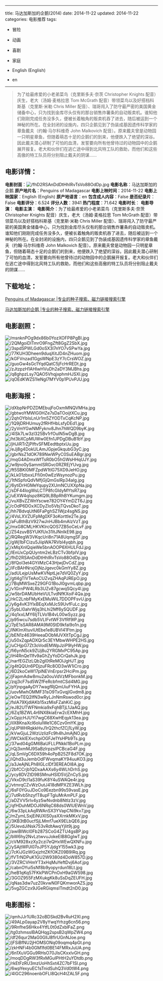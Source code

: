 
---
title: 马达加斯加的企鹅(2014)
date: 2014-11-22
updated: 2014-11-22
categories: 电影推荐
tags:
- 冒险
- 动画
- 喜剧
- 家庭

- English (English)
- en
---


> 为了给最疼爱的小老弟菜鸟（克里斯多夫·奈茨 Christopher Knights 配音）庆生，老大（汤姆·麦格拉思 Tom McGrath 配音）带领菜鸟以及好搭档科斯基（克里斯·米勒 Chris Miller 配音）、瑞哥闯入了防守最严密的美国黄金储备中心，只为找到金库尽头仅有的那台销售炸薯条的自动贩卖机。谁知他们刚刚完成任务没多久，便被长着触角的贩卖机吞了进去，随后被运到一个神秘的所在。在全封闭的设施内，四只企鹅见到了伪装成基因遗传科学家的章鱼戴夫（约翰·马尔科维奇 John Malkovich 配音）。原来戴夫曾是动物园一只明星章鱼，但随着萌态十足的企鹅们的到来，他便跌入了绝望的深谷。因此戴夫潜心研制了可怕的血清，发誓要向所有他曾待过的动物园中的企鹅展开报复。老大和伙伴们在逃亡途中得到北风特工队的救助，而他们和这些高傲的特工队员将分别阻止戴夫的阴谋……

## **电影详情**：

**电影封面**：<img src="https://image.tmdb.org/t/p/w200/fhD2RSAnDdDtHhIRvTsVo88OdDp.jpg" alt="/fhD2RSAnDdDtHhIRvTsVo88OdDp.jpg" title="/fhD2RSAnDdDtHhIRvTsVo88OdDp.jpg">
**电影名称**：马达加斯加的企鹅
**原产地片名**：Penguins of Madagascar
**电影上映时间**：2014-11-22
**电影上映国家**：English (English)
**原产地语言**：en
**包含成人内容**：False
**是否纪录片**：False
**电影评分**：6.524
**评分人数**：3941
**热门程度**：71.642
**电影时长**：
**电影导演**：
**电影主演**：
**电影简介**：为了给最疼爱的小老弟菜鸟（克里斯多夫·奈茨 Christopher Knights 配音）庆生，老大（汤姆·麦格拉思 Tom McGrath 配音）带领菜鸟以及好搭档科斯基（克里斯·米勒 Chris Miller 配音）、瑞哥闯入了防守最严密的美国黄金储备中心，只为找到金库尽头仅有的那台销售炸薯条的自动贩卖机。谁知他们刚刚完成任务没多久，便被长着触角的贩卖机吞了进去，随后被运到一个神秘的所在。在全封闭的设施内，四只企鹅见到了伪装成基因遗传科学家的章鱼戴夫（约翰·马尔科维奇 John Malkovich 配音）。原来戴夫曾是动物园一只明星章鱼，但随着萌态十足的企鹅们的到来，他便跌入了绝望的深谷。因此戴夫潜心研制了可怕的血清，发誓要向所有他曾待过的动物园中的企鹅展开报复。老大和伙伴们在逃亡途中得到北风特工队的救助，而他们和这些高傲的特工队员将分别阻止戴夫的阴谋……

## **下载地址**：
[Penguins of Madagascar |专业的种子搜索、磁力链接搜索引擎](https://movie.amd794.com:2083/?search=Penguins%20of%20Madagascar&ordering=&mode=match_phrase&page_size=10&page=1)

[马达加斯加的企鹅 |专业的种子搜索、磁力链接搜索引擎](https://movie.amd794.com:2083/?search=%E9%A9%AC%E8%BE%BE%E5%8A%A0%E6%96%AF%E5%8A%A0%E7%9A%84%E4%BC%81%E9%B9%85&ordering=&mode=match_phrase&page_size=10&page=1)
 

## **电影剧照**：
<img src="https://image.tmdb.org/t/p/original/msnknPOg9dx86b0YozXOFP8PgBI.jpg" alt="/msnknPOg9dx86b0YozXOFP8PgBI.jpg" title="/msnknPOg9dx86b0YozXOFP8PgBI.jpg"><img src="https://image.tmdb.org/t/p/original/2QMgoiDlTmrO9FngZft8GgZ2SbX.jpg" alt="/2QMgoiDlTmrO9FngZft8GgZ2SbX.jpg" title="/2QMgoiDlTmrO9FngZft8GgZ2SbX.jpg"><img src="https://image.tmdb.org/t/p/original/3spdSPWLGd0oSX3l7nYO7vSPwYa.jpg" alt="/3spdSPWLGd0oSX3l7nYO7vSPwYa.jpg" title="/3spdSPWLGd0oSX3l7nYO7vSPwYa.jpg"><img src="https://image.tmdb.org/t/p/original/77KUH3Dheen9duqXitJD4nZHuom.jpg" alt="/77KUH3Dheen9duqXitJD4nZHuom.jpg" title="/77KUH3Dheen9duqXitJD4nZHuom.jpg"><img src="https://image.tmdb.org/t/p/original/kGFVnzad1GgsWNpE3zY7cCrsWOZ.jpg" alt="/kGFVnzad1GgsWNpE3zY7cCrsWOZ.jpg" title="/kGFVnzad1GgsWNpE3zY7cCrsWOZ.jpg"><img src="https://image.tmdb.org/t/p/original/guoGw4sGc1YqdQatC5jFcHrREDt.jpg" alt="/guoGw4sGc1YqdQatC5jFcHrREDt.jpg" title="/guoGw4sGc1YqdQatC5jFcHrREDt.jpg"><img src="https://image.tmdb.org/t/p/original/zJtzpzH1AHIwHVuDh2aDY3MJBhs.jpg" alt="/zJtzpzH1AHIwHVuDh2aDY3MJBhs.jpg" title="/zJtzpzH1AHIwHVuDh2aDY3MJBhs.jpg"><img src="https://image.tmdb.org/t/p/original/q8ghpzLsy7QAO5VhqjxphmHJSXI.jpg" alt="/q8ghpzLsy7QAO5VhqjxphmHJSXI.jpg" title="/q8ghpzLsy7QAO5VhqjxphmHJSXI.jpg"><img src="https://image.tmdb.org/t/p/original/qOEdKWZS1leNgl7MYV0p1PUvPJU.jpg" alt="/qOEdKWZS1leNgl7MYV0p1PUvPJU.jpg" title="/qOEdKWZS1leNgl7MYV0p1PUvPJU.jpg">

## **电影海报**：
<img src="https://image.tmdb.org/t/p/original/dXbpNrPDZDMEbujFoOxmMNQVMHa.jpg" alt="/dXbpNrPDZDMEbujFoOxmMNQVMHa.jpg" title="/dXbpNrPDZDMEbujFoOxmMNQVMHa.jpg"><img src="https://image.tmdb.org/t/p/original/gbtwoYMWlG0HZe7sDaTOoijtXCu.jpg" alt="/gbtwoYMWlG0HZe7sDaTOoijtXCu.jpg" title="/gbtwoYMWlG0HZe7sDaTOoijtXCu.jpg"><img src="https://image.tmdb.org/t/p/original/2qhOYbIsLnUr1m5ZYODTxCqKcNP.jpg" alt="/2qhOYbIsLnUr1m5ZYODTxCqKcNP.jpg" title="/2qhOYbIsLnUr1m5ZYODTxCqKcNP.jpg"><img src="https://image.tmdb.org/t/p/original/1Q9jDRHUmuy2fRHfHbLsfyDEd1.jpg" alt="/1Q9jDRHUmuy2fRHfHbLsfyDEd1.jpg" title="/1Q9jDRHUmuy2fRHfHbLsfyDEd1.jpg"><img src="https://image.tmdb.org/t/p/original/2yVmYGwNMFyknv8Jhn7hWQD9byK.jpg" alt="/2yVmYGwNMFyknv8Jhn7hWQD9byK.jpg" title="/2yVmYGwNMFyknv8Jhn7hWQD9byK.jpg"><img src="https://image.tmdb.org/t/p/original/4lSk7Lw3zI325Bv1rfOuIN5wDgB.jpg" alt="/4lSk7Lw3zI325Bv1rfOuIN5wDgB.jpg" title="/4lSk7Lw3zI325Bv1rfOuIN5wDgB.jpg"><img src="https://image.tmdb.org/t/p/original/ht3bXCpMUWw0Efn1JPDgDBuB1bY.jpg" alt="/ht3bXCpMUWw0Efn1JPDgDBuB1bY.jpg" title="/ht3bXCpMUWw0Efn1JPDgDBuB1bY.jpg"><img src="https://image.tmdb.org/t/p/original/jHJiRTrZjPlftvSFMEedtbptxUu.jpg" alt="/jHJiRTrZjPlftvSFMEedtbptxUu.jpg" title="/jHJiRTrZjPlftvSFMEedtbptxUu.jpg"><img src="https://image.tmdb.org/t/p/original/eJj8g4DokULAmJGpjeGkqubG3yC.jpg" alt="/eJj8g4DokULAmJGpjeGkqubG3yC.jpg" title="/eJj8g4DokULAmJGpjeGkqubG3yC.jpg"><img src="https://image.tmdb.org/t/p/original/gbrNsZ1dOK789NwWPyC0SuEABgr.jpg" alt="/gbrNsZ1dOK789NwWPyC0SuEABgr.jpg" title="/gbrNsZ1dOK789NwWPyC0SuEABgr.jpg"><img src="https://image.tmdb.org/t/p/original/mqG4ADmxWfTsR0bO5hGWsHHqUJY.jpg" alt="/mqG4ADmxWfTsR0bO5hGWsHHqUJY.jpg" title="/mqG4ADmxWfTsR0bO5hGWsHHqUJY.jpg"><img src="https://image.tmdb.org/t/p/original/w9jno0ySammISRGvc0RZREjYUvg.jpg" alt="/w9jno0ySammISRGvc0RZREjYUvg.jpg" title="/w9jno0ySammISRGvc0RZREjYUvg.jpg"><img src="https://image.tmdb.org/t/p/original/ft5SBKI0MFZpdW1tlG75XD9JeHO.jpg" alt="/ft5SBKI0MFZpdW1tlG75XD9JeHO.jpg" title="/ft5SBKI0MFZpdW1tlG75XD9JeHO.jpg"><img src="https://image.tmdb.org/t/p/original/kLk01zbxxLFfi0n0wEzWsynozPu.jpg" alt="/kLk01zbxxLFfi0n0wEzWsynozPu.jpg" title="/kLk01zbxxLFfi0n0wEzWsynozPu.jpg"><img src="https://image.tmdb.org/t/p/original/1tNSpfoQdVMfjGjQmGslRp34aIg.jpg" alt="/1tNSpfoQdVMfjGjQmGslRp34aIg.jpg" title="/1tNSpfoQdVMfjGjQmGslRp34aIg.jpg"><img src="https://image.tmdb.org/t/p/original/6ytiDrHGMeYqupy2XUmNCUXXpNa.jpg" alt="/6ytiDrHGMeYqupy2XUmNCUXXpNa.jpg" title="/6ytiDrHGMeYqupy2XUmNCUXXpNa.jpg"><img src="https://image.tmdb.org/t/p/original/sDF44logWsLCTP8fcGIdyMYtsR7.jpg" alt="/sDF44logWsLCTP8fcGIdyMYtsR7.jpg" title="/sDF44logWsLCTP8fcGIdyMYtsR7.jpg"><img src="https://image.tmdb.org/t/p/original/uEXW4qIspz8KQ9LBBpRhBYKumgm.jpg" alt="/uEXW4qIspz8KQ9LBBpRhBYKumgm.jpg" title="/uEXW4qIspz8KQ9LBBpRhBYKumgm.jpg"><img src="https://image.tmdb.org/t/p/original/vuXBvZZWnYscwe782OY4YmDZT6J.jpg" alt="/vuXBvZZWnYscwe782OY4YmDZT6J.jpg" title="/vuXBvZZWnYscwe782OY4YmDZT6J.jpg"><img src="https://image.tmdb.org/t/p/original/cOdP6DOxXCDyZIo5VbjTQvsDkoT.jpg" alt="/cOdP6DOxXCDyZIo5VbjTQvsDkoT.jpg" title="/cOdP6DOxXCDyZIo5VbjTQvsDkoT.jpg"><img src="https://image.tmdb.org/t/p/original/hh7BdvqUtN6FaPghSZ1Wjz4sgNS.jpg" alt="/hh7BdvqUtN6FaPghSZ1Wjz4sgNS.jpg" title="/hh7BdvqUtN6FaPghSZ1Wjz4sgNS.jpg"><img src="https://image.tmdb.org/t/p/original/4VsLXVZUFpMg0XF3oKorttIe2Te.jpg" alt="/4VsLXVZUFpMg0XF3oKorttIe2Te.jpg" title="/4VsLXVZUFpMg0XF3oKorttIe2Te.jpg"><img src="https://image.tmdb.org/t/p/original/aFuBthBzV927wJnHJBb4mAlzVzT.jpg" alt="/aFuBthBzV927wJnHJBb4mAlzVzT.jpg" title="/aFuBthBzV927wJnHJBb4mAlzVzT.jpg"><img src="https://image.tmdb.org/t/p/original/mxG8CMLHKVKlrcQOS7ZB5oCeLvF.jpg" alt="/mxG8CMLHKVKlrcQOS7ZB5oCeLvF.jpg" title="/mxG8CMLHKVKlrcQOS7ZB5oCeLvF.jpg"><img src="https://image.tmdb.org/t/p/original/Z54zuvBSYUKfUx31ItJNnIkE98.jpg" alt="/Z54zuvBSYUKfUx31ItJNnIkE98.jpg" title="/Z54zuvBSYUKfUx31ItJNnIkE98.jpg"><img src="https://image.tmdb.org/t/p/original/RQRegW3VKqcUri8n71A8UqmgSF.jpg" alt="/RQRegW3VKqcUri8n71A8UqmgSF.jpg" title="/RQRegW3VKqcUri8n71A8UqmgSF.jpg"><img src="https://image.tmdb.org/t/p/original/gWj1bFCizu5JiipWA7RVbl4yqbh.jpg" alt="/gWj1bFCizu5JiipWA7RVbl4yqbh.jpg" title="/gWj1bFCizu5JiipWA7RVbl4yqbh.jpg"><img src="https://image.tmdb.org/t/p/original/xMqXnlQqieWe5bnAOOP6XHULFdJ.jpg" alt="/xMqXnlQqieWe5bnAOOP6XHULFdJ.jpg" title="/xMqXnlQqieWe5bnAOOP6XHULFdJ.jpg"><img src="https://image.tmdb.org/t/p/original/lEnUxCpQUyntm2eLBzCTv3bfplV.jpg" alt="/lEnUxCpQUyntm2eLBzCTv3bfplV.jpg" title="/lEnUxCpQUyntm2eLBzCTv3bfplV.jpg"><img src="https://image.tmdb.org/t/p/original/fhD2RSAnDdDtHhIRvTsVo88OdDp.jpg" alt="/fhD2RSAnDdDtHhIRvTsVo88OdDp.jpg" title="/fhD2RSAnDdDtHhIRvTsVo88OdDp.jpg"><img src="https://image.tmdb.org/t/p/original/8fQoI3et4GYilMzC43HjwjDvCdZ.jpg" alt="/8fQoI3et4GYilMzC43HjwjDvCdZ.jpg" title="/8fQoI3et4GYilMzC43HjwjDvCdZ.jpg"><img src="https://image.tmdb.org/t/p/original/iFcBAHNrxjOjNzJgevc0kGmYy8Z.jpg" alt="/iFcBAHNrxjOjNzJgevc0kGmYy8Z.jpg" title="/iFcBAHNrxjOjNzJgevc0kGmYy8Z.jpg"><img src="https://image.tmdb.org/t/p/original/adULejpUsMwKVNptLje7dVQ0ZyY.jpg" alt="/adULejpUsMwKVNptLje7dVQ0ZyY.jpg" title="/adULejpUsMwKVNptLje7dVQ0ZyY.jpg"><img src="https://image.tmdb.org/t/p/original/gtl4gTlVTeAoCUZvqZHAqPJREpO.jpg" alt="/gtl4gTlVTeAoCUZvqZHAqPJREpO.jpg" title="/gtl4gTlVTeAoCUZvqZHAqPJREpO.jpg"><img src="https://image.tmdb.org/t/p/original/7BqMWSxeZ29GFG1BoJl0gvmLqbp.jpg" alt="/7BqMWSxeZ29GFG1BoJl0gvmLqbp.jpg" title="/7BqMWSxeZ29GFG1BoJl0gvmLqbp.jpg"><img src="https://image.tmdb.org/t/p/original/v1GrnPW4LRb3UZv87gcwqSQcy4l.jpg" alt="/v1GrnPW4LRb3UZv87gcwqSQcy4l.jpg" title="/v1GrnPW4LRb3UZv87gcwqSQcy4l.jpg"><img src="https://image.tmdb.org/t/p/original/w5brDAMUbHeVULTvdNfKXoiF4Qa.jpg" alt="/w5brDAMUbHeVULTvdNfKXoiF4Qa.jpg" title="/w5brDAMUbHeVULTvdNfKXoiF4Qa.jpg"><img src="https://image.tmdb.org/t/p/original/rkC2LnbFMyKxEMuWiL7DDOPFsvU.jpg" alt="/rkC2LnbFMyKxEMuWiL7DDOPFsvU.jpg" title="/rkC2LnbFMyKxEMuWiL7DDOPFsvU.jpg"><img src="https://image.tmdb.org/t/p/original/y6g4vK3YlxBEqXxMJc59UvfFuLc.jpg" alt="/y6g4vK3YlxBEqXxMJc59UvfFuLc.jpg" title="/y6g4vK3YlxBEqXxMJc59UvfFuLc.jpg"><img src="https://image.tmdb.org/t/p/original/5ybLl0ahrWjq3hLhi2Mf6ySQUDF.jpg" alt="/5ybLl0ahrWjq3hLhi2Mf6ySQUDF.jpg" title="/5ybLl0ahrWjq3hLhi2Mf6ySQUDF.jpg"><img src="https://image.tmdb.org/t/p/original/4q1xxLMY6IjTLVo1B4vL00wSyzz.jpg" alt="/4q1xxLMY6IjTLVo1B4vL00wSyzz.jpg" title="/4q1xxLMY6IjTLVo1B4vL00wSyzz.jpg"><img src="https://image.tmdb.org/t/p/original/p95wcu7sdb5VLIFvtWF3VfRf9lP.jpg" alt="/p95wcu7sdb5VLIFvtWF3VfRf9lP.jpg" title="/p95wcu7sdb5VLIFvtWF3VfRf9lP.jpg"><img src="https://image.tmdb.org/t/p/original/7pE1sSAR8AMA9M0StD9kfal9o1n.jpg" alt="/7pE1sSAR8AMA9M0StD9kfal9o1n.jpg" title="/7pE1sSAR8AMA9M0StD9kfal9o1n.jpg"><img src="https://image.tmdb.org/t/p/original/lNKImXtuvlUtEbe1e8UBVI41Ftm.jpg" alt="/lNKImXtuvlUtEbe1e8UBVI41Ftm.jpg" title="/lNKImXtuvlUtEbe1e8UBVI41Ftm.jpg"><img src="https://image.tmdb.org/t/p/original/bEN1z4639HeeaDObMJVXltTpCgJ.jpg" alt="/bEN1z4639HeeaDObMJVXltTpCgJ.jpg" title="/bEN1z4639HeeaDObMJVXltTpCgJ.jpg"><img src="https://image.tmdb.org/t/p/original/u50xZqpADXQr5c3EYMbwWHPE2HS.jpg" alt="/u50xZqpADXQr5c3EYMbwWHPE2HS.jpg" title="/u50xZqpADXQr5c3EYMbwWHPE2HS.jpg"><img src="https://image.tmdb.org/t/p/original/uCHjpG7Zt3oVodEMWpJziP9IyHW.jpg" alt="/uCHjpG7Zt3oVodEMWpJziP9IyHW.jpg" title="/uCHjpG7Zt3oVodEMWpJziP9IyHW.jpg"><img src="https://image.tmdb.org/t/p/original/fi6ynN5ck9ZUj8u2YRGMxPC95Ap.jpg" alt="/fi6ynN5ck9ZUj8u2YRGMxPC95Ap.jpg" title="/fi6ynN5ck9ZUj8u2YRGMxPC95Ap.jpg"><img src="https://image.tmdb.org/t/p/original/iH4RnQe11fv9aGhZyYoDCrQahJk.jpg" alt="/iH4RnQe11fv9aGhZyYoDCrQahJk.jpg" title="/iH4RnQe11fv9aGhZyYoDCrQahJk.jpg"><img src="https://image.tmdb.org/t/p/original/narfEGZlzLQb2gI0tReMOlJgHJT.jpg" alt="/narfEGZlzLQb2gI0tReMOlJgHJT.jpg" title="/narfEGZlzLQb2gI0tReMOlJgHJT.jpg"><img src="https://image.tmdb.org/t/p/original/g4tQQUn6PDjzuFRc8OD3wW1iCro.jpg" alt="/g4tQQUn6PDjzuFRc8OD3wW1iCro.jpg" title="/g4tQQUn6PDjzuFRc8OD3wW1iCro.jpg"><img src="https://image.tmdb.org/t/p/original/6D2koCeW17plNEVnErpsr2HciPm.jpg" alt="/6D2koCeW17plNEVnErpsr2HciPm.jpg" title="/6D2koCeW17plNEVnErpsr2HciPm.jpg"><img src="https://image.tmdb.org/t/p/original/jFapmAdw8mu2a0ouVdVzMFbonkM.jpg" alt="/jFapmAdw8mu2a0ouVdVzMFbonkM.jpg" title="/jFapmAdw8mu2a0ouVdVzMFbonkM.jpg"><img src="https://image.tmdb.org/t/p/original/zqj3cF7sd5WZfFeRcbfmtCSd4MG.jpg" alt="/zqj3cF7sd5WZfFeRcbfmtCSd4MG.jpg" title="/zqj3cF7sd5WZfFeRcbfmtCSd4MG.jpg"><img src="https://image.tmdb.org/t/p/original/pYjnpgaAyDY7wagfRjQmUiuFYHA.jpg" alt="/pYjnpgaAyDY7wagfRjQmUiuFYHA.jpg" title="/pYjnpgaAyDY7wagfRjQmUiuFYHA.jpg"><img src="https://image.tmdb.org/t/p/original/uovMwhOMMF31sO9TxGvqjIGvdm8.jpg" alt="/uovMwhOMMF31sO9TxGvqjIGvdm8.jpg" title="/uovMwhOMMF31sO9TxGvqjIGvdm8.jpg"><img src="https://image.tmdb.org/t/p/original/eOwTEQ2IfN3wRyLJnNmRswod0cr.jpg" alt="/eOwTEQ2IfN3wRyLJnNmRswod0cr.jpg" title="/eOwTEQ2IfN3wRyLJnNmRswod0cr.jpg"><img src="https://image.tmdb.org/t/p/original/fsIA79XjdlAKb15xzMisFZahKiC.jpg" alt="/fsIA79XjdlAKb15xzMisFZahKiC.jpg" title="/fsIA79XjdlAKb15xzMisFZahKiC.jpg"><img src="https://image.tmdb.org/t/p/original/eJ82UTWFNmkia9xFqhBTjL1JaAQ.jpg" alt="/eJ82UTWFNmkia9xFqhBTjL1JaAQ.jpg" title="/eJ82UTWFNmkia9xFqhBTjL1JaAQ.jpg"><img src="https://image.tmdb.org/t/p/original/6Zq1BZWL4r6NX8kiaErw2cEXMhH.jpg" alt="/6Zq1BZWL4r6NX8kiaErw2cEXMhH.jpg" title="/6Zq1BZWL4r6NX8kiaErw2cEXMhH.jpg"><img src="https://image.tmdb.org/t/p/original/xGpjcHJUYi7wgC68XwHEqyk13ea.jpg" alt="/xGpjcHJUYi7wgC68XwHEqyk13ea.jpg" title="/xGpjcHJUYi7wgC68XwHEqyk13ea.jpg"><img src="https://image.tmdb.org/t/p/original/iIX8KnaXcI6olulWe1C6Czv0mYK.jpg" alt="/iIX8KnaXcI6olulWe1C6Czv0mYK.jpg" title="/iIX8KnaXcI6olulWe1C6Czv0mYK.jpg"><img src="https://image.tmdb.org/t/p/original/qUPWHRqkkHvJ1rQ2thcfZCj1LyW.jpg" alt="/qUPWHRqkkHvJ1rQ2thcfZCj1LyW.jpg" title="/qUPWHRqkkHvJ1rQ2thcfZCj1LyW.jpg"><img src="https://image.tmdb.org/t/p/original/kVwGjuL2WzUzIizFc9h4hJmAjNO.jpg" alt="/kVwGjuL2WzUzIizFc9h4hJmAjNO.jpg" title="/kVwGjuL2WzUzIizFc9h4hJmAjNO.jpg"><img src="https://image.tmdb.org/t/p/original/lWCkkIEXvchpiOGFJe1YsHPb9Ts.jpg" alt="/lWCkkIEXvchpiOGFJe1YsHPb9Ts.jpg" title="/lWCkkIEXvchpiOGFJe1YsHPb9Ts.jpg"><img src="https://image.tmdb.org/t/p/original/37wd04gGM6BaUFLLPNkkl1BoPLm.jpg" alt="/37wd04gGM6BaUFLLPNkkl1BoPLm.jpg" title="/37wd04gGM6BaUFLLPNkkl1BoPLm.jpg"><img src="https://image.tmdb.org/t/p/original/rQj3xmMJ9SaBzIrpzslPCBcaG4F.jpg" alt="/rQj3xmMJ9SaBzIrpzslPCBcaG4F.jpg" title="/rQj3xmMJ9SaBzIrpzslPCBcaG4F.jpg"><img src="https://image.tmdb.org/t/p/original/qLSmVgC6DX59h4oPpB25ZF8d7OK.jpg" alt="/qLSmVgC6DX59h4oPpB25ZF8d7OK.jpg" title="/qLSmVgC6DX59h4oPpB25ZF8d7OK.jpg"><img src="https://image.tmdb.org/t/p/original/iQhd3uJembOdFWvqmaKY94uuKO3.jpg" alt="/iQhd3uJembOdFWvqmaKY94uuKO3.jpg" title="/iQhd3uJembOdFWvqmaKY94uuKO3.jpg"><img src="https://image.tmdb.org/t/p/original/a3JeAjNLPh8IGLcIDf3EREAOl8A.jpg" alt="/a3JeAjNLPh8IGLcIDf3EREAOl8A.jpg" title="/a3JeAjNLPh8IGLcIDf3EREAOl8A.jpg"><img src="https://image.tmdb.org/t/p/original/2bfCCrjb1QDxaAAXs6y4WLhDrhS.jpg" alt="/2bfCCrjb1QDxaAAXs6y4WLhDrhS.jpg" title="/2bfCCrjb1QDxaAAXs6y4WLhDrhS.jpg"><img src="https://image.tmdb.org/t/p/original/ycy8DVZtD98SMnuHSID5VjZnCyS.jpg" alt="/ycy8DVZtD98SMnuHSID5VjZnCyS.jpg" title="/ycy8DVZtD98SMnuHSID5VjZnCyS.jpg"><img src="https://image.tmdb.org/t/p/original/VkxD9cl1aS39fuK8Y4uSWAQe4r.jpg" alt="/VkxD9cl1aS39fuK8Y4uSWAQe4r.jpg" title="/VkxD9cl1aS39fuK8Y4uSWAQe4r.jpg"><img src="https://image.tmdb.org/t/p/original/vtmrqCZvWzOutJ418dMPXZE3WLh.jpg" alt="/vtmrqCZvWzOutJ418dMPXZE3WLh.jpg" title="/vtmrqCZvWzOutJ418dMPXZE3WLh.jpg"><img src="https://image.tmdb.org/t/p/original/6sF0YGuJDoCo9Eezbn99s59vasE.jpg" alt="/6sF0YGuJDoCo9Eezbn99s59vasE.jpg" title="/6sF0YGuJDoCo9Eezbn99s59vasE.jpg"><img src="https://image.tmdb.org/t/p/original/7utRvb5hzyfT8upFTgluMrAmPLF.jpg" alt="/7utRvb5hzyfT8upFTgluMrAmPLF.jpg" title="/7utRvb5hzyfT8upFTgluMrAmPLF.jpg"><img src="https://image.tmdb.org/t/p/original/aDZVV5rIv4yz5wNvdnb8NtIz3zV.jpg" alt="/aDZVV5rIv4yz5wNvdnb8NtIz3zV.jpg" title="/aDZVV5rIv4yz5wNvdnb8NtIz3zV.jpg"><img src="https://image.tmdb.org/t/p/original/qfHDuhMDOJ6NRqC68ds0WlUEWnV.jpg" alt="/qfHDuhMDOJ6NRqC68ds0WlUEWnV.jpg" title="/qfHDuhMDOJ6NRqC68ds0WlUEWnV.jpg"><img src="https://image.tmdb.org/t/p/original/6w33pLkAqRWAnSX3YVapCNi9kv7.jpg" alt="/6w33pLkAqRWAnSX3YVapCNi9kv7.jpg" title="/6w33pLkAqRWAnSX3YVapCNi9kv7.jpg"><img src="https://image.tmdb.org/t/p/original/mZymLSxjEiNUXIS0yaXXrnkMKxV.jpg" alt="/mZymLSxjEiNUXIS0yaXXrnkMKxV.jpg" title="/mZymLSxjEiNUXIS0yaXXrnkMKxV.jpg"><img src="https://image.tmdb.org/t/p/original/3KB3tB0ucfSjLMmf7ueX9ELbQE6.jpg" alt="/3KB3tB0ucfSjLMmf7ueX9ELbQE6.jpg" title="/3KB3tB0ucfSjLMmf7ueX9ELbQE6.jpg"><img src="https://image.tmdb.org/t/p/original/5UevdJiNsk753vRdtAwqYjIit9j.jpg" alt="/5UevdJiNsk753vRdtAwqYjIit9j.jpg" title="/5UevdJiNsk753vRdtAwqYjIit9j.jpg"><img src="https://image.tmdb.org/t/p/original/awiBlWcI0Fb287SCoG4ZTU4gsBP.jpg" alt="/awiBlWcI0Fb287SCoG4ZTU4gsBP.jpg" title="/awiBlWcI0Fb287SCoG4ZTU4gsBP.jpg"><img src="https://image.tmdb.org/t/p/original/bW6hy2NvLztwvuJokeEIB8GgIwT.jpg" alt="/bW6hy2NvLztwvuJokeEIB8GgIwT.jpg" title="/bW6hy2NvLztwvuJokeEIB8GgIwT.jpg"><img src="https://image.tmdb.org/t/p/original/cVM928xzXy2czi7eQHxWEwQXNFu.jpg" alt="/cVM928xzXy2czi7eQHxWEwQXNFu.jpg" title="/cVM928xzXy2czi7eQHxWEwQXNFu.jpg"><img src="https://image.tmdb.org/t/p/original/ySAjtWPJl07oJP5YJjdgY155wk3.jpg" alt="/ySAjtWPJl07oJP5YJjdgY155wk3.jpg" title="/ySAjtWPJl07oJP5YJjdgY155wk3.jpg"><img src="https://image.tmdb.org/t/p/original/7cKiJGzWGxjzhtZKfOKZ09B9IRq.jpg" alt="/7cKiJGzWGxjzhtZKfOKZ09B9IRq.jpg" title="/7cKiJGzWGxjzhtZKfOKZ09B9IRq.jpg"><img src="https://image.tmdb.org/t/p/original/fVTrNDPuK1GU2W9380d4DoW857D.jpg" alt="/fVTrNDPuK1GU2W9380d4DoW857D.jpg" title="/fVTrNDPuK1GU2W9380d4DoW857D.jpg"><img src="https://image.tmdb.org/t/p/original/3VZRCVHmYT3xHqMuYeftDvj6Aof.jpg" alt="/3VZRCVHmYT3xHqMuYeftDvj6Aof.jpg" title="/3VZRCVHmYT3xHqMuYeftDvj6Aof.jpg"><img src="https://image.tmdb.org/t/p/original/cabnOYui5sNf8b9yopyrdun18Lt.jpg" alt="/cabnOYui5sNf8b9yopyrdun18Lt.jpg" title="/cabnOYui5sNf8b9yopyrdun18Lt.jpg"><img src="https://image.tmdb.org/t/p/original/heB1qKq57FKkPWCPnOxH9aGW598.jpg" alt="/heB1qKq57FKkPWCPnOxH9aGW598.jpg" title="/heB1qKq57FKkPWCPnOxH9aGW598.jpg"><img src="https://image.tmdb.org/t/p/original/3GOZ955FzMXukgKk8uSsDqZEUFH.jpg" alt="/3GOZ955FzMXukgKk8uSsDqZEUFH.jpg" title="/3GOZ955FzMXukgKk8uSsDqZEUFH.jpg"><img src="https://image.tmdb.org/t/p/original/qNas3dw7uzZ0kvwN0FQKmworAZS.jpg" alt="/qNas3dw7uzZ0kvwN0FQKmworAZS.jpg" title="/qNas3dw7uzZ0kvwN0FQKmworAZS.jpg"><img src="https://image.tmdb.org/t/p/original/5vgZGCzx9JGeRGiqmsITmdt2nD0.jpg" alt="/5vgZGCzx9JGeRGiqmsITmdt2nD0.jpg" title="/5vgZGCzx9JGeRGiqmsITmdt2nD0.jpg">

## **电影图标**：
<img src="https://image.tmdb.org/t/p/original/qmhJJr1URc32oBDSkd2BvRuH2Xl.png" alt="/qmhJJr1URc32oBDSkd2BvRuH2Xl.png" title="/qmhJJr1URc32oBDSkd2BvRuH2Xl.png"><img src="https://image.tmdb.org/t/p/original/49ALp0ayap2V8yYwqYrhzg6cn56.png" alt="/49ALp0ayap2V8yYwqYrhzg6cn56.png" title="/49ALp0ayap2V8yYwqYrhzg6cn56.png"><img src="https://image.tmdb.org/t/p/original/9RnfheS6Hkx4YtfL0t0dZxblFaZ.png" alt="/9RnfheS6Hkx4YtfL0t0dZxblFaZ.png" title="/9RnfheS6Hkx4YtfL0t0dZxblFaZ.png"><img src="https://image.tmdb.org/t/p/original/tg0zhmsslBAQHqg2spsB2qWpZW4.png" alt="/tg0zhmsslBAQHqg2spsB2qWpZW4.png" title="/tg0zhmsslBAQHqg2spsB2qWpZW4.png"><img src="https://image.tmdb.org/t/p/original/df26qur2MaG0GllJ8fIrUGnNJoe.png" alt="/df26qur2MaG0GllJ8fIrUGnNJoe.png" title="/df26qur2MaG0GllJ8fIrUGnNJoe.png"><img src="https://image.tmdb.org/t/p/original/jFSiBfNU2jHOMSONq09oqmq4pGt.png" alt="/jFSiBfNU2jHOMSONq09oqmq4pGt.png" title="/jFSiBfNU2jHOMSONq09oqmq4pGt.png"><img src="https://image.tmdb.org/t/p/original/zkHNFi4b0GM1fd0BE14FMRxJuUA.png" alt="/zkHNFi4b0GM1fd0BE14FMRxJuUA.png" title="/zkHNFi4b0GM1fd0BE14FMRxJuUA.png"><img src="https://image.tmdb.org/t/p/original/6n1XuVGGu9RHsO70JIsCKxxlvGH.png" alt="/6n1XuVGGu9RHsO70JIsCKxxlvGH.png" title="/6n1XuVGGu9RHsO70JIsCKxxlvGH.png"><img src="https://image.tmdb.org/t/p/original/moqDDgRW3fRxMGuIPHtH2uYDtdb.png" alt="/moqDDgRW3fRxMGuIPHtH2uYDtdb.png" title="/moqDDgRW3fRxMGuIPHtH2uYDtdb.png"><img src="https://image.tmdb.org/t/p/original/rkEtFzRU3mzUoHhSxt4ZC7bF1SI.png" alt="/rkEtFzRU3mzUoHhSxt4ZC7bF1SI.png" title="/rkEtFzRU3mzUoHhSxt4ZC7bF1SI.png"><img src="https://image.tmdb.org/t/p/original/6wpYexyuEC1sTnidSuhQ3Vd0tW4.png" alt="/6wpYexyuEC1sTnidSuhQ3Vd0tW4.png" title="/6wpYexyuEC1sTnidSuhQ3Vd0tW4.png"><img src="https://image.tmdb.org/t/p/original/4IGC296noenbOFLI8QcH4tZAL5F.png" alt="/4IGC296noenbOFLI8QcH4tZAL5F.png" title="/4IGC296noenbOFLI8QcH4tZAL5F.png">

